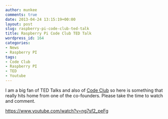 ```yaml
---
author: munkee
comments: true
date: 2013-04-24 13:15:19+00:00
layout: post
slug: raspberry-pi-code-club-ted-talk
title: Raspberry Pi Code Club TED Talk
wordpress_id: 164
categories:
- News
- Raspberry PI
tags:
- Code Club
- Raspberry PI
- TED
- Youtube
---
```


I am a big fan of TED Talks and also of [Code Club](http://www.codeclub.org.uk/) so here is something that really hits home from one of the co-founders. Please take the time to watch and comment.

https://www.youtube.com/watch?v=ng7sf2_peFg
